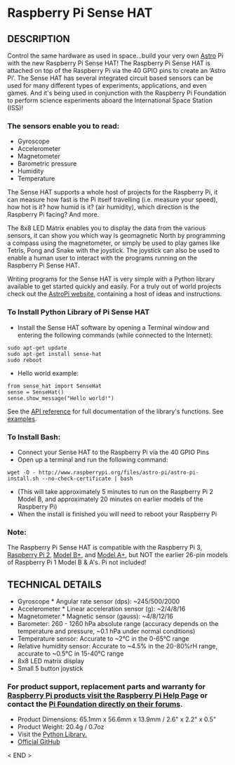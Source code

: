 # Raspberry Pi Sense HAT 

## DESCRIPTION
Control the same hardware as used in space...build your very own [Astro](https://astro-pi.org/) Pi with the new Raspberry Pi Sense HAT! The Raspberry Pi Sense HAT is attached on top of the Raspberry Pi via the 40 GPIO pins to create an ‘Astro Pi’. The Sense HAT has several integrated circuit based sensors can be used for many different types of experiments, applications, and even games. And it's being used in conjunction with the Raspberry Pi Foundation to perform science experiments aboard the International Space Station (ISS)!

### The sensors enable you to read:
* Gyroscope
* Accelerometer
* Magnetometer
* Barometric pressure
* Humidity
* Temperature

The Sense HAT supports a whole host of projects for the Raspberry Pi, it can measure how fast is the Pi itself travelling (i.e. measure your speed), how hot is it? how humid is it? (air humidity), which direction is the Raspberry Pi facing? And more.

The 8x8 LED Matrix enables you to display the data from the various sensors, it can show you which way is geomagnetic North by programming a compass using the magnetometer, or simply be used to play games like Tetris, Pong and Snake with the joystick. The joystick can also be used to enable a human user to interact with the programs running on the Raspberry Pi Sense HAT.

Writing programs for the Sense HAT is very simple with a Python library available to get started quickly and easily. For a truly out of world projects check out the [AstroPi website](https://astro-pi.org/), containing a host of ideas and instructions.

### To Install Python Library of Pi Sense HAT
* Install the Sense HAT software by opening a Terminal window and entering the following commands (while connected to the Internet):

``````````````````````````````
sudo apt-get update
sudo apt-get install sense-hat
sudo reboot
``````````````````````````````

* Hello world example:

``````````````````````````````
from sense_hat import SenseHat
sense = SenseHat()
sense.show_message("Hello world!")
``````````````````````````````
See the [API reference](https://pythonhosted.org/sense-hat/api/) for full documentation of the library's functions. See [examples](https://github.com/RPi-Distro/python-sense-hat/blob/master/examples/README.md).



### To Install Bash:
* Connect your Sense HAT to the Raspberry Pi via the 40 GPIO Pins
* Open up a terminal and run the following command:

`wget -O - http://www.raspberrypi.org/files/astro-pi/astro-pi-install.sh --no-check-certificate | bash`
* (This will take approximately 5 minutes to run on the Raspberry Pi 2 Model B, and approximately 20 minutes on earlier models of the Raspberry Pi)
* When the install is finished you will need to reboot your Raspberry Pi

### Note:
The Raspberry Pi Sense HAT is compatible with the Raspberry Pi 3, [Raspberry Pi 2](https://www.adafruit.com/products/2358), [Model B+](https://www.adafruit.com/products/1914), and [Model A+](https://www.adafruit.com/products/2266), but NOT the earlier 26-pin models of Raspberry Pi 1 Model B & A's. Pi not included!


## TECHNICAL DETAILS
* Gyroscope
      * Angular rate sensor (dps): ~245/500/2000
* Accelerometer
      * Linear acceleration sensor (g): ~2/4/8/16
* Magnetometer
      * Magnetic sensor (gauss): ~4/8/12/16
* Barometer: 260 - 1260 hPa absolute range (accuracy depends on the temperature and pressure, ~0.1 hPa under normal conditions)
* Temperature sensor: Accurate to ~2°C in the 0-65°C range
* Relative humidity sensor: Accurate to ~4.5% in the 20-80%rH range, accurate to ~0.5°C in 15-40°C range
* 8x8 LED matrix display
* Small 5 button joystick

### For product support, replacement parts and warranty for [Raspberry Pi products visit the Raspberry Pi Help Page](https://www.raspberrypi.org/products/sense-hat/) or contact the [Pi Foundation directly on their forums](https://www.raspberrypi.org/forums/).
* Product Dimensions: 65.1mm x 56.6mm x 13.9mm / 2.6" x 2.2" x 0.5"
* Product Weight: 20.4g / 0.7oz
* Visit the [Python Library.](http://pythonhosted.org/sense-hat/)
* [Official GitHub](https://github.com/leehaesung/python-sense-hat)


< END >
